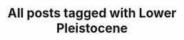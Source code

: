 ---
layout: tag
title: "All posts tagged with Lower Pleistocene"
permalink: /weblog/tags/lower-pleistocene/
taxonomy: Lower Pleistocene
---